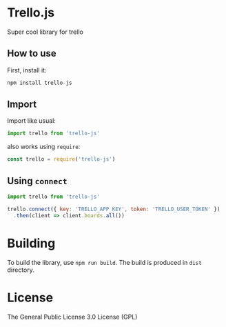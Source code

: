 # Trello.js

Super cool library for trello

## How to use

First, install it:

```js
npm install trello-js
```

## Import

Import like usual: 

```js
import trello from 'trello-js'
```

also works using `require`:

```js
const trello = require('trello-js')
```

## Using `connect`

```js
import trello from 'trello-js'

trello.connect({ key: 'TRELLO_APP_KEY', token: 'TRELLO_USER_TOKEN' })
  .then(client => client.boards.all())
```

# Building

To build the library, use `npm run build`. The build is produced in `dist` directory.

# License

The General Public License 3.0 License (GPL)
